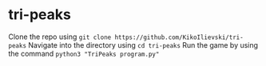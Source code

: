 # tri-peaks

Clone the repo using `git clone https://github.com/KikoIlievski/tri-peaks`
Navigate into the directory using `cd tri-peaks`
Run the game by using the command `python3 "TriPeaks program.py"`
